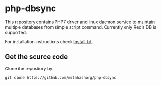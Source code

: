 # php-dbsync

This repository contains PHP7 driver and linux daemon service to maintain multiple databases from simple script command.
Currently only Redis DB is supported.

For installation instructions check [Install.txt](https://github.com/metahashorg/php-dbsync/blob/master/install.txt).

## Get the source code
Clone the repository by:
```shell
git clone https://github.com/metahashorg/php-dbsync
```
